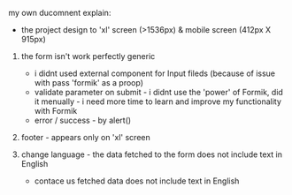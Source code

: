 my own ducomnent explain:

- the project design to 'xl' screen (>1536px) & mobile screen (412px X 915px)

1. the form isn't work perfectly generic

   - i didnt used external component for Input fileds (because of issue with pass 'formik' as a proop)
   - validate parameter on submit - i didnt use the 'power' of Formik, did it menually - i need more time to learn and improve my functionality with Formik
   - error / success - by alert()

2. footer - appears only on 'xl' screen

3. change language - the data fetched to the form does not include text in English
   - contace us fetched data does not include text in English
